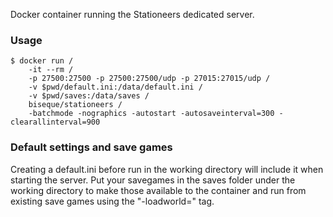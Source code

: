 Docker container running the Stationeers dedicated server.

### Usage
```console
$ docker run /
	-it --rm / 
	-p 27500:27500 -p 27500:27500/udp -p 27015:27015/udp /
	-v $pwd/default.ini:/data/default.ini /
	-v $pwd/saves:/data/saves /
	biseque/stationeers /
	-batchmode -nographics -autostart -autosaveinterval=300 -clearallinterval=900
```

### Default settings and save games
Creating a default.ini before run in the working directory will include it when starting the server. Put your savegames in the saves folder under the working directory to make those available to the container and run from existing save games using the "-loadworld=<game>" tag.